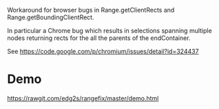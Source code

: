 Workaround for browser bugs in Range.getClientRects and Range.getBoundingClientRect.

In particular a Chrome bug which results in selections spanning multiple nodes returning rects for the all the parents of the endContainer.

See https://code.google.com/p/chromium/issues/detail?id=324437

Demo
====
https://rawgit.com/edg2s/rangefix/master/demo.html
